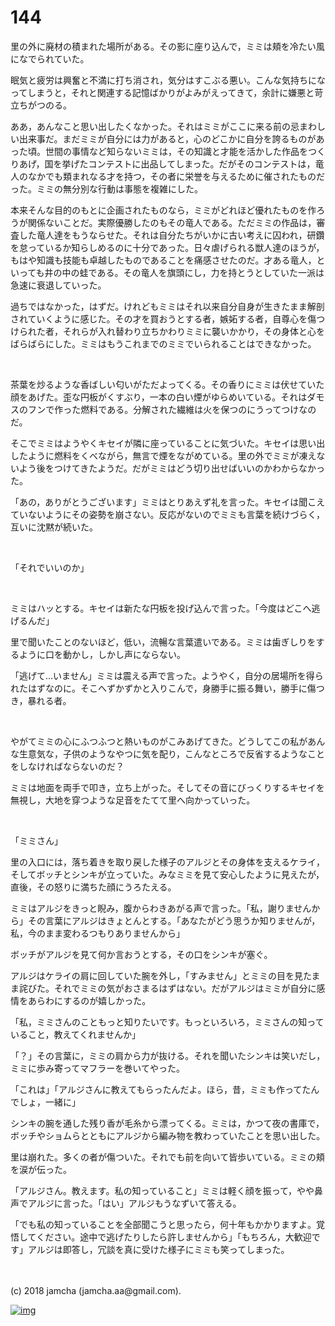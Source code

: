 # 144

里の外に廃材の積まれた場所がある。その影に座り込んで，ミミは頬を冷たい風になでられていた。  

眠気と疲労は興奮と不満に打ち消され，気分はすこぶる悪い。こんな気持ちになってしまうと，それと関連する記憶ばかりがよみがえってきて，余計に嫌悪と苛立ちがつのる。  

ああ，あんなこと思い出したくなかった。それはミミがここに来る前の忌まわしい出来事だ。まだミミが自分には力があると，心のどこかに自分を誇るものがあった頃。世間の事情など知らないミミは，その知識と才能を活かした作品をつくりあげ，国を挙げたコンテストに出品してしまった。だがそのコンテストは，竜人のなかでも類まれなる才を持つ，その者に栄誉を与えるために催されたものだった。ミミの無分別な行動は事態を複雑にした。  

本来そんな目的のもとに企画されたものなら，ミミがどれほど優れたものを作ろうが関係ないことだ。実際優勝したのもその竜人である。ただミミの作品は，審査した竜人達をもうならせた。それは自分たちがいかに古い考えに囚われ，研鑽を怠っているか知らしめるのに十分であった。日々虐げられる獣人達のほうが，もはや知識も技能も卓越したものであることを痛感させたのだ。才ある竜人，といっても井の中の蛙である。その竜人を旗頭にし，力を持とうとしていた一派は急速に衰退していった。  

過ちではなかった，はずだ。けれどもミミはそれ以来自分自身が生きたまま解剖されていくように感じた。その才を買おうとする者，嫉妬する者，自尊心を傷つけられた者，それらが入れ替わり立ちかわりミミに襲いかかり，その身体と心をばらばらにした。ミミはもうこれまでのミミでいられることはできなかった。  

<br>  

茶葉を炒るような香ばしい匂いがただよってくる。その香りにミミは伏せていた顔をあげた。歪な円板がくすぶり，一本の白い煙がゆらめいている。それはダモスのフンで作った燃料である。分解された繊維は火を保つのにうってつけなのだ。  

そこでミミはようやくキセイが隣に座っていることに気づいた。キセイは思い出したように燃料をくべながら，無言で煙をながめている。里の外でミミが凍えないよう後をつけてきたようだ。だがミミはどう切り出せばいいのかわからなかった。  

「あの，ありがとうございます」ミミはとりあえず礼を言った。キセイは聞こえていないようにその姿勢を崩さない。反応がないのでミミも言葉を続けづらく，互いに沈黙が続いた。  

<br>  

「それでいいのか」  

<br>  

ミミはハッとする。キセイは新たな円板を投げ込んで言った。「今度はどこへ逃げるんだ」  

里で聞いたことのないほど，低い，流暢な言葉遣いである。ミミは歯ぎしりをするように口を動かし，しかし声にならない。  

「逃げて…いません」ミミは震える声で言った。ようやく，自分の居場所を得られたはずなのに。そこへずかずかと入りこんで，身勝手に振る舞い，勝手に傷つき，暴れる者。  

<br>  

やがてミミの心にふつふつと熱いものがこみあげてきた。どうしてこの私があんな生意気な，子供のようなやつに気を配り，こんなところで反省するようなことをしなければならないのだ？  

ミミは地面を両手で叩き，立ち上がった。そしてその音にびっくりするキセイを無視し，大地を穿つような足音をたてて里へ向かっていった。  

<br>  

「ミミさん」  

里の入口には，落ち着きを取り戻した様子のアルジとその身体を支えるケライ，そしてボッチとシンキが立っていた。みなミミを見て安心したように見えたが，直後，その怒りに満ちた顔にうろたえる。  

ミミはアルジをきっと睨み，腹からわきあがる声で言った。「私，謝りませんから」その言葉にアルジはきょとんとする。「あなたがどう思うか知りませんが，私，今のまま変わるつもりありませんから」  

ボッチがアルジを見て何か言おうとする，その口をシンキが塞ぐ。  

アルジはケライの肩に回していた腕を外し，「すみません」とミミの目を見たまま詫びた。それでミミの気がおさまるはずはない。だがアルジはミミが自分に感情をあらわにするのが嬉しかった。  

「私，ミミさんのこともっと知りたいです。もっといろいろ，ミミさんの知っていること，教えてくれませんか」  

「？」その言葉に，ミミの肩から力が抜ける。それを聞いたシンキは笑いだし，ミミに歩み寄ってマフラーを巻いてやった。  

「これは」「アルジさんに教えてもらったんだよ。ほら，昔，ミミも作ってたんでしょ，一緒に」  

シンキの腕を通した残り香が毛糸から漂ってくる。ミミは，かつて夜の書庫で，ボッチやショムらとともにアルジから編み物を教わっていたことを思い出した。  

里は崩れた。多くの者が傷ついた。それでも前を向いて皆歩いている。ミミの頬を涙が伝った。  

「アルジさん。教えます。私の知っていること」ミミは軽く顔を振って，やや鼻声でアルジに言った。「はい」アルジもうなずいて答える。  

「でも私の知っていることを全部聞こうと思ったら，何十年もかかりますよ。覚悟してください。途中で逃げたりしたら許しませんから」「もちろん，大歓迎です」アルジは即答し，冗談を真に受けた様子にミミも笑ってしまった。  

<br>  
<br>  
(c) 2018 jamcha (jamcha.aa@gmail.com).  

[![img](http://i.creativecommons.org/l/by-nc-sa/4.0/88x31.png)](http://creativecommons.org/licenses/by-nc-sa/4.0/deed)